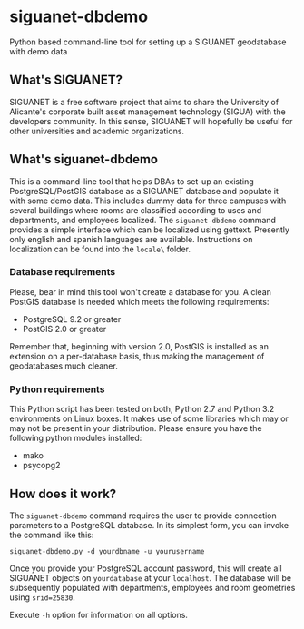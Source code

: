 siguanet-dbdemo
===============

Python based command-line tool for setting up a SIGUANET geodatabase with demo data

## What's SIGUANET?
SIGUANET is a free software project that aims to share the University of Alicante's corporate built asset management technology (SIGUA) with the developers community.
In this sense, SIGUANET will hopefully be useful for other universities and academic organizations.

## What's siguanet-dbdemo
This is a command-line tool that helps DBAs to set-up an existing PostgreSQL/PostGIS database as a SIGUANET database and populate it with some demo data.
This includes dummy data for three campuses with several buildings where rooms are classified according to uses and departments, and employees localized.
The `siguanet-dbdemo` command provides a simple interface which can be localized using gettext. Presently only english and spanish languages are available. Instructions on localization can be found into the `locale\` folder.

### Database requirements
Please, bear in mind this tool won't create a database for you. A clean PostGIS database is needed which meets the following requirements:
* PostgreSQL 9.2 or greater
* PostGIS 2.0 or greater

Remember that, beginning with version 2.0, PostGIS is installed as an extension on a per-database basis, thus making the management of geodatabases much cleaner.

### Python requirements
This Python script has been tested on both, Python 2.7 and Python 3.2 environments on Linux boxes.
It makes use of some libraries which may or may not be present in your distribution. Please ensure you have the following python modules installed:
* mako
* psycopg2

## How does it work?
The `siguanet-dbdemo` command requires the user to provide connection parameters to a PostgreSQL database.
In its simplest form, you can invoke the command like this:

`siguanet-dbdemo.py -d yourdbname -u yourusername`

Once you provide your PostgreSQL account password, this will create all SIGUANET objects on `yourdatabase` at your `localhost`.
The database will be subsequently populated with departments, employees and room geometries using `srid=25830`.

Execute `-h` option for information on all options.
